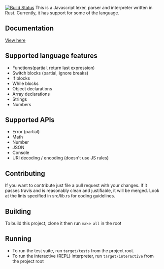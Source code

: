 [![Build Status](https://travis-ci.org/TopHattedCoder/rust_js.svg?branch=master)](https://travis-ci.org/TopHattedCoder/rust_js)
This is a Javascript lexer, parser and interpreter written in Rust. Currently, it has support for some of the language.

Documentation
-------------
[View here](http://www.rust-ci.org/TopHattedCoder/rust_js/doc/script/)

Supported language features
---------------------------
+ Functions(partial, return last expression)
+ Switch blocks (partial, ignore breaks)
+ If blocks
+ While blocks
+ Object declarations
+ Array declarations
+ Strings
+ Numbers

Supported APIs
--------------
+ Error (partial)
+ Math
+ Number
+ JSON
+ Console
+ URI decoding / encoding (doesn't use JS rules)

Contributing
------------
If you want to contribute just file a pull request with your changes. If it passes travis and is reasonably clean and justifiable, it will be merged. Look at the lints specified in src/lib.rs for coding guidelines.

Building
--------
To build this project, clone it then run `make all` in the root

Running
-------
+ To run the test suite, run `target/tests` from the project root.
+ To run the interactive (REPL) interpreter, run `target/interactive` from the project root
